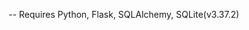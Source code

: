 -- Requires Python, Flask, SQLAlchemy, SQLite(v3.37.2)

<!--
    <ul>
      {% for goal in user.goals %}
      <li>{{ goal.goal }}</li>
      {% endfor %}
      </ul>
-->

